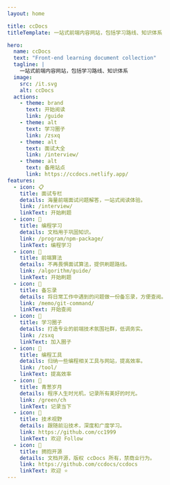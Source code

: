 ```yaml
---
layout: home

title: ccDocs
titleTemplate: 一站式前端内容网站，包括学习路线、知识体系

hero:
  name: ccDocs
  text: "Front-end learning document collection"
  tagline: |
    一站式前端内容网站，包括学习路线、知识体系
  image:
    src: /it.svg
    alt: ccDocs
  actions:
    - theme: brand
      text: 开始阅读
      link: /guide
    - theme: alt
      text: 学习圈子
      link: /zsxq
    - theme: alt
      text: 面试大全
      link: /interview/
    - theme: alt
      text: 备用站点
      link: https://ccdocs.netlify.app/
features:
  - icon: 📋
    title: 面试专栏
    details: 海量前端面试问题解答，一站式阅读体验。
    link: /interview/
    linkText: 开始刷题
  - icon: 💬
    title: 编程学习
    details: 文档用于巩固知识。
    link: /program/npm-package/
    linkText: 编程学习
  - icon: 📓
    title: 前端算法
    details: 不再畏惧面试算法，提供刷题路线。
    link: /algorithm/guide/
    linkText: 开始刷题
  - icon: 🚚
    title: 备忘录
    details: 将日常工作中遇到的问题做一份备忘录，方便查阅。
    link: /memo/git-command/
    linkText: 开始查阅
  - icon: 💭
    title: 学习圈子
    details: 打造专业的前端技术氛围社群，低调务实。
    link: /zsxq
    linkText: 加入圈子
  - icon: 🔧
    title: 编程工具
    details: 归纳一些编程相关工具与网站，提高效率。
    link: /tool/
    linkText: 提高效率
  - icon: 🌱
    title: 青葱岁月
    details: 程序人生时光机，记录所有美好的时光。
    link: /green/ch
    linkText: 记录当下
  - icon: 🎉
    title: 技术视野
    details: 跟随前沿技术，深度和广度学习。
    link: https://github.com/cc1999
    linkText: 欢迎 Follow
  - icon: 🚩
    title: 拥抱开源
    details: 文档开源，版权 ccDocs 所有，禁商业行为。
    link: https://github.com/ccdocs/ccdocs
    linkText: 欢迎 ⭐
---
```


<script setup>
import {
  VPTeamPage,
  VPTeamPageTitle,
  VPTeamMembers
} from 'vitepress/theme';
import { icons } from './socialIcons';

const members = [
  {
    avatar: 'https://avatars.githubusercontent.com/u/58018918?s=400&u=320faab333c28272b64af629375158aba1290587&v=4',
    name: 'coderhzy',
    title: '逆水行舟，不进则退',
    links: [
      { icon: 'github', link: 'https://github.com/coderhzy' },
    ]
  },
]
</script>

<!-- <VPTeamPage>
  <VPTeamPageTitle>
    <template #title>
      核心成员介绍
    </template>
  </VPTeamPageTitle>
  <VPTeamMembers
    :members="members"
  />
</VPTeamPage> -->

